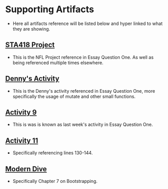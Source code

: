 # Supporting Artifacts
- Here all artifacts reference will be listed below and hyper linked to what they are showing.

## [STA418 Project](https://github.com/JADunivan5/STA418_Project/blob/main/NFL_Project.Rmd)
- This is the NFL Project reference in Essay Question One. As well as being referenced multiple times elsewhere.
## [Denny's Activity](https://github.com/JADunivan5/activity07-joins/blob/main/activity07-joins.Rmd)
- This is the Denny's activity referenced in Essay Question One, more specifically the usage of mutate and other small functions.
## [Activity 9](https://github.com/JADunivan5/activity09-functions-intro/blob/main/activity09-functions-intro.md)
- This is was is known as last week's activity in Essay Question One.
## [Activity 11](https://github.com/JADunivan5/activity11-simulation/blob/main/activity11-simulation.Rmd)
- Specifically referencing lines 130-144.
## [Modern Dive](https://moderndive.com/7-sampling.html)
- Specifically Chapter 7 on Bootstrapping.

